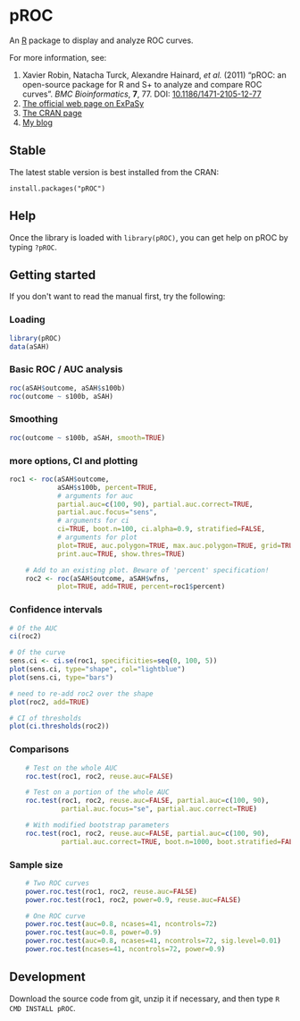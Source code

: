 pROC
=============

An [R](http://r-project.org/) package to display and analyze ROC curves.

For more information, see:

1. Xavier Robin, Natacha Turck, Alexandre Hainard, *et al.* (2011) “pROC: an open-source package for R and S+ to analyze and compare ROC curves”. *BMC Bioinformatics*, **7**, 77. DOI: [10.1186/1471-2105-12-77](http://dx.doi.org/10.1186/1471-2105-12-77)
2. [The official web page on ExPaSy](http://www.expasy.org/tools/pROC/)
3. [The CRAN page](http://stat.ethz.ch/CRAN/web/packages/pROC/)
4. [My blog](http://xavier.robin.name/tag/pROC/)

Stable
-------

The latest stable version is best installed from the CRAN:

    install.packages("pROC")

Help
-------

Once the library is loaded with `library(pROC)`, you can get help on pROC by typing `?pROC`.

Getting started
-------

If you don't want to read the manual first, try the following:

### Loading 

```R
library(pROC)
data(aSAH)
```
### Basic ROC / AUC analysis 
```R
roc(aSAH$outcome, aSAH$s100b)
roc(outcome ~ s100b, aSAH)
```
### Smoothing
```R
roc(outcome ~ s100b, aSAH, smooth=TRUE) 
```
### more options, CI and plotting
```R
roc1 <- roc(aSAH$outcome,
            aSAH$s100b, percent=TRUE,
            # arguments for auc
            partial.auc=c(100, 90), partial.auc.correct=TRUE,
            partial.auc.focus="sens",
            # arguments for ci
            ci=TRUE, boot.n=100, ci.alpha=0.9, stratified=FALSE,
            # arguments for plot
            plot=TRUE, auc.polygon=TRUE, max.auc.polygon=TRUE, grid=TRUE,
            print.auc=TRUE, show.thres=TRUE)

    # Add to an existing plot. Beware of 'percent' specification!
    roc2 <- roc(aSAH$outcome, aSAH$wfns,
            plot=TRUE, add=TRUE, percent=roc1$percent)        
```
### Confidence intervals
```R
# Of the AUC
ci(roc2)

# Of the curve
sens.ci <- ci.se(roc1, specificities=seq(0, 100, 5))
plot(sens.ci, type="shape", col="lightblue")
plot(sens.ci, type="bars")

# need to re-add roc2 over the shape
plot(roc2, add=TRUE)

# CI of thresholds
plot(ci.thresholds(roc2))
```
### Comparisons
```R
    # Test on the whole AUC
    roc.test(roc1, roc2, reuse.auc=FALSE)

    # Test on a portion of the whole AUC
    roc.test(roc1, roc2, reuse.auc=FALSE, partial.auc=c(100, 90),
             partial.auc.focus="se", partial.auc.correct=TRUE)

    # With modified bootstrap parameters
    roc.test(roc1, roc2, reuse.auc=FALSE, partial.auc=c(100, 90),
             partial.auc.correct=TRUE, boot.n=1000, boot.stratified=FALSE)
```
### Sample size
```R
    # Two ROC curves
    power.roc.test(roc1, roc2, reuse.auc=FALSE)
    power.roc.test(roc1, roc2, power=0.9, reuse.auc=FALSE)

    # One ROC curve
    power.roc.test(auc=0.8, ncases=41, ncontrols=72)
    power.roc.test(auc=0.8, power=0.9)
    power.roc.test(auc=0.8, ncases=41, ncontrols=72, sig.level=0.01)
    power.roc.test(ncases=41, ncontrols=72, power=0.9)
```


Development
-------

Download the source code from git, unzip it if necessary, and then type `R CMD INSTALL pROC`.


